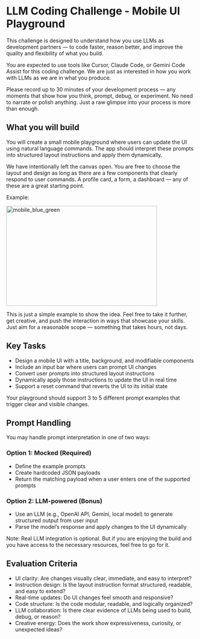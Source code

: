 # LLM Coding Challenge - Mobile UI Playground

This challenge is designed to understand how you use LLMs as development partners — to code faster, reason better, and improve the quality and flexibility of what you build.

You are expected to use tools like Cursor, Claude Code, or Gemini Code Assist for this coding challenge. We are just as interested in how you work with LLMs as we are in what you produce.

Please record up to 30 minutes of your development process — any moments that show how you think, prompt, debug, or experiment. No need to narrate or polish anything. Just a raw glimpse into your process is more than enough.

## What you will build

You will create a small mobile playground where users can update the UI using natural language commands. The app should interpret these prompts into structured layout instructions and apply them dynamically.

We have intentionally left the canvas open. You are free to choose the layout and design as long as there are a few components that clearly respond to user commands. A profile card, a form, a dashboard — any of these are a great starting point.

Example:

<img width="400" height="266" alt="mobile_blue_green" src="https://gist.github.com/user-attachments/assets/2b653acd-15b2-4258-84e5-c6f41711dcca" />

This is just a simple example to show the idea. Feel free to take it further, get creative, and push the interaction in ways that showcase your skills. Just aim for a reasonable scope — something that takes hours, not days.

## Key Tasks
- Design a mobile UI with a title, background, and modifiable components
- Include an input bar where users can prompt UI changes
- Convert user prompts into structured layout instructions
- Dynamically apply those instructions to update the UI in real time
- Support a reset command that reverts the UI to its initial state

Your playground should support 3 to 5 different prompt examples that trigger clear and visible changes.

## Prompt Handling

You may handle prompt interpretation in one of two ways:

### Option 1: Mocked (Required)
- Define the example prompts
- Create hardcoded JSON payloads
- Return the matching payload when a user enters one of the supported prompts

### Option 2: LLM-powered (Bonus)
- Use an LLM (e.g., OpenAI API, Gemini, local model) to generate structured output from user input
- Parse the model’s response and apply changes to the UI dynamically

Note: Real LLM integration is optional. But if you are enjoying the build and you have access to the necessary resources, feel free to go for it.

## Evaluation Criteria
- UI clarity: Are changes visually clear, immediate, and easy to interpret?
- Instruction design: Is the layout instruction format structured, readable, and easy to extend?
- Real-time updates: Do UI changes feel smooth and responsive?
- Code structure: Is the code modular, readable, and logically organized?
- LLM collaboration: Is there clear evidence of LLMs being used to build, debug, or reason?
- Creative energy: Does the work show expressiveness, curiosity, or unexpected ideas?